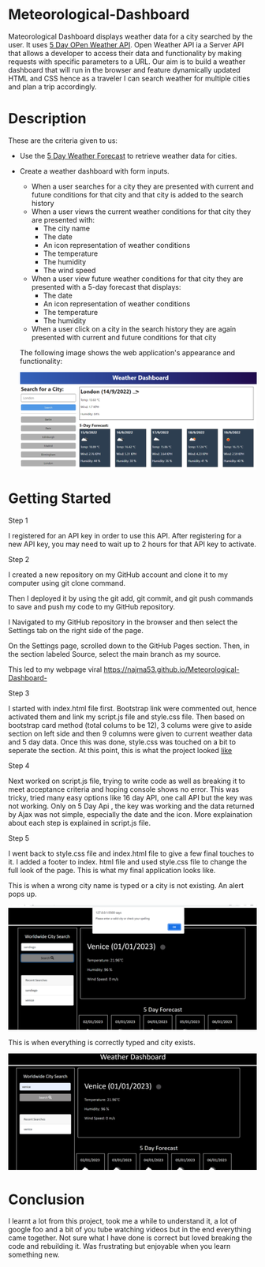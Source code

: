 # Meteorological-Dashboard

Mateorological Dashboard displays weather data for a city searched by the user. It uses [5 Day OPen Weather API](https://openweathermap.org/forecast5). Open Weather API ia a Server API that allows a developer to access their data and functionality by making requests with specific parameters to a URL. Our aim is to build a weather dashboard that will run in the browser and feature dynamically updated HTML and CSS hence as a traveler I can search weather for multiple cities and plan a trip accordingly.


# Description

These are the criteria given to us:

* Use the [5 Day Weather Forecast](https://openweathermap.org/forecast5) to retrieve weather data for cities.

* Create a weather dashboard with form inputs.
  * When a user searches for a city they are presented with current and future conditions for that city and that city is added to the search history
  * When a user views the current weather conditions for that city they are presented with:
    * The city name
    * The date
    * An icon representation of weather conditions
    * The temperature
    * The humidity
    * The wind speed
  * When a user view future weather conditions for that city they are presented with a 5-day forecast that displays:
    * The date
    * An icon representation of weather conditions
    * The temperature
    * The humidity
  * When a user click on a city in the search history they are again presented with current and future conditions for that city

  The following image shows the web application's appearance and functionality:

  ![The weather app includes a search option, a list of cities, and a five-day forecast and current weather conditions for London.](./assets/10-server-side-apis-challenge-demo.png)


# Getting Started

Step 1

I registered for an API key in order to use this API. After registering for a new API key, you may need to wait up to 2 hours for that API key to activate.

Step 2

I created a new repository on my GitHub account and clone it to my computer using git clone command.

Then I deployed it by using the git add, git commit, and git push commands to save and push my code to my GitHub repository.

I Navigated to my GitHub repository in the browser and then select the Settings tab on the right side of the page.

On the Settings page, scrolled down to the GitHub Pages section. Then, in the section labeled Source, select the main branch as my source.

This led to my webpage viral https://najma53.github.io/Meteorological-Dashboard-

Step 3

I started with index.html file first. Bootstrap link were commented out, hence activated them and link my script.js file and style.css file. Then based on bootstrap card method (total colums to be 12), 3 colums were give to aside section on left side and then 9 columns were given to current weather data and 5 day data. Once this was done, style.css was touched on a bit to seperate the section. At this point, this is what the project looked [like](./assets/step3.png)

Step 4

Next worked on script.js file, trying to write code as well as breaking it to meet acceptance criteria and hoping console shows no error. This was tricky, tried  many easy options like 16 day API, one call API but the key was not working. Only on 5 Day Api , the key was working  and the data returned by Ajax was not simple, especially the date and the icon. More explaination about each step is explained in script.js file.

Step 5

I went back to style.css file and index.html file to give a few final touches to it. I added a footer to index. html file and used style.css file to change the full look of the page. This is what my final application looks like.

This is when a wrong city name is typed or a city is not existing. An alert pops up.

![wrong city name](./assets/wrong-city.png)

This is when everything is correctly typed and city exists.

![city searched](./assets/city-search%20(1).png)

# Conclusion

I learnt a lot from this project, took me a while to understand it, a lot of google foo and a bit of you tube watching videos but in the end everything came together. Not sure what I have done is correct but loved breaking the code and rebuilding it. Was frustrating but enjoyable when you learn something new.